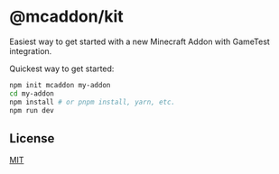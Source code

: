 # @mcaddon/kit

Easiest way to get started with a new Minecraft Addon with GameTest integration.

Quickest way to get started:

```bash
npm init mcaddon my-addon
cd my-addon
npm install # or pnpm install, yarn, etc.
npm run dev
```

## License

[MIT](../../LICENSE)